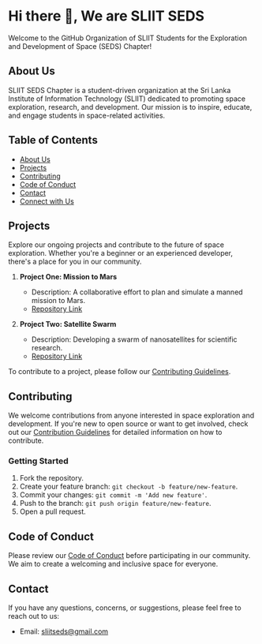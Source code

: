 # Hi there 👋, We are SLIIT SEDS

<!--

**Here are some ideas to get you started:**

🙋‍♀️ A short introduction - what is your organization all about?
🌈 Contribution guidelines - how can the community get involved?
👩‍💻 Useful resources - where can the community find your docs? Is there anything else the community should know?
🍿 Fun facts - what does your team eat for breakfast?
🧙 Remember, you can do mighty things with the power of [Markdown](https://docs.github.com/github/writing-on-github/getting-started-with-writing-and-formatting-on-github/basic-writing-and-formatting-syntax)
-->

Welcome to the GitHub Organization of SLIIT Students for the Exploration and Development of Space (SEDS) Chapter!

## About Us

SLIIT SEDS Chapter is a student-driven organization at the Sri Lanka Institute of Information Technology (SLIIT) dedicated to promoting space exploration, research, and development. Our mission is to inspire, educate, and engage students in space-related activities.

## Table of Contents

- [About Us](#about-us)
- [Projects](#projects)
- [Contributing](#contributing)
- [Code of Conduct](#code-of-conduct)
- [Contact](#contact)
- [Connect with Us](#connect-with-us)

## Projects

Explore our ongoing projects and contribute to the future of space exploration. Whether you're a beginner or an experienced developer, there's a place for you in our community.

1. **Project One: Mission to Mars**
   - Description: A collaborative effort to plan and simulate a manned mission to Mars.
   - [Repository Link](link/to/project-one)

2. **Project Two: Satellite Swarm**
   - Description: Developing a swarm of nanosatellites for scientific research.
   - [Repository Link](link/to/project-two)

To contribute to a project, please follow our [Contributing Guidelines](CONTRIBUTING.md).

## Contributing

We welcome contributions from anyone interested in space exploration and development. If you're new to open source or want to get involved, check out our [Contribution Guidelines](CONTRIBUTING.md) for detailed information on how to contribute.

### Getting Started

1. Fork the repository.
2. Create your feature branch: `git checkout -b feature/new-feature`.
3. Commit your changes: `git commit -m 'Add new feature'`.
4. Push to the branch: `git push origin feature/new-feature`.
5. Open a pull request.

## Code of Conduct

Please review our [Code of Conduct](CODE_OF_CONDUCT.md) before participating in our community. We aim to create a welcoming and inclusive space for everyone.

## Contact

If you have any questions, concerns, or suggestions, please feel free to reach out to us:

- Email: [sliitseds@gmail.com](mailto:sliitseds@gmail.com)
  <!--
- Slack: [SLIIT SEDS Slack Workspace](link/to/slack)
- Twitter: [@SLIITSEDS](https://twitter.com/SLIITSEDS)
-->

## Connect with Us

Stay updated on our activities and connect with us on social media:

- Twitter: [@SLIITSEDS](https://twitter.com/SLIITSEDS)
- Instagram: [@sliitseds](https://www.instagram.com/sliitseds/)
- Facebook: [SLIIT SEDS Chapter](https://www.facebook.com/sliitseds/)

We look forward to collaborating with you in the exciting world of space exploration!
